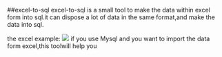 ##excel-to-sql
excel-to-sql is a small tool to make the data within excel form into sql.it can dispose a lot of data in the same format,and make the data into sql.

the excel example:
![](http://droiz.qiniudn.com/excel-to-sqlexcel-to-sql.png)
if you use Mysql and you want to import the data form excel,this toolwill help you